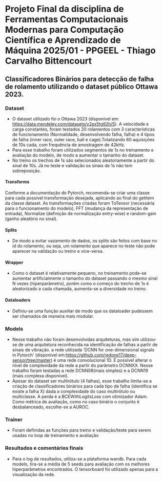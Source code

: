 # Projeto Final da disciplina de Ferramentas Computacionais Modernas para Computação Científica e Aprendizado de Máquina 2025/01 - PPGEEL - Thiago Carvalho Bittencourt

## Classificadores Binários para detecção de falha de rolamento utilizando o dataset público Ottawa 2023.

### Dataset
- O dataset utilizado foi o Ottawa 2023 (disponível em: https://data.mendeley.com/datasets/y2px5tg92h/5). A velocidade e carga constantes, foram testados 20 rolamentos com 3 características de funcionamento (Normalidade, desenvolvendo falha, falha) e 4 tipos de falha (inner race, outer race, ball e cage).Totalizando 60 aquisições de 10s cada, com frequência de amostragem de 42kHz.
- Para esse trabalho foram utilizados segmentos de 1s no treinamento e avaliação do modelo, de modo a aumentar o tamanho do dataset.
- No treino os trechos de 1s são selecionados aleatoriamente a partir do sinal de 10s. Já no teste e validação os sinais de 1s não tem sobreposição.
#### Transforms
Conforme a documentação do Pytorch, recomenda-se criar uma classe para cada possível transformação desejada, aplicando ao final do getitem da classe dataset. As transformações criadas foram ToTensor (necessária para o funcionamento do modelo), FFT (mudança da representação de entrada), Normalize (definição de normalização entry-wise) e random-gain (ganho aleatório no sinal). 
#### Splits
- De modo a evitar vazamento de dados, os splits são feitos com base no id do rolamento, ou seja, um rolamento que aparece no teste não pode aparecer na validação ou treino e vice-versa.
#### Wrapper
- Como o dataset é relativamente pequeno, no treinamento pode-se aumentar artificialmente o tamanho do dataset passando o mesmo sinal N vezes (hiperparâmetro), porém como o começo do trecho de 1s é aleatorizado a cada chamada, aumenta-se a diversidade no treino.
#### Dataloaders
- Definiu-se uma função auxiliar de modo que os dataloader pudessem ser chamados de maneira mais modular.

### Models
- Nesse trabalho não foram desenvolvidas arquiteturas, mas sim utilizou-se de uma arquitetura reconhecida na identificação de falhas a partir de sinais de vibração. a rede utilizada 'DCNN for one-dimensional signals in Pytorch' (disponível em:https://github.com/redone17/deep-sensor/tree/master) é uma rede convolucional 1D. É possível alterar o nível de complexidade da rede a partir do parâmetro DCNNXX. Nesse trabalho foram testadas a rede DCNN08(mais simples) e a DCNN19 (mais complexa disponível).
- Apesar do dataset ser multirótulo (4 falhas), esse trabalho limita-se a criação de classificadores binários para cada tipo de falha (identifica se existe a falha X) dada a complexidade do caso multirótulo ou multiclasse. A perda é a BCEWithLogitsLoss com otimizador Adam. Como métrica de avaliação, como no caso binário o conjunto é desbalanceado, escolhe-se a AUROC.

### Trainer
- Foram definidas as funções para treino e validação/teste para serem usadas no loop de treinamento e avaliação

### Resultados e comentários finais
 - Para o log de resultados, utiliza-se a plataforma wandb. Para cada modelo, tira-se a média de 5 seeds para avaliação com os melhores hiperparâmetros encontrados. O tensorboard foi utilizado apenas para a visualização da rede.